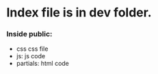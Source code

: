 # Index file is in dev folder.
### Inside public:
- css css file
- js:	js code
- partials: html code
